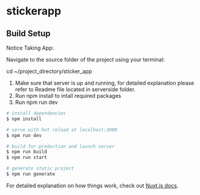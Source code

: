 # stickerapp

## Build Setup

Notice Taking App:

Navigate to the source folder of the project using your terminal:

cd ~/project_directory/sticker_app

1. Make sure that server is up and running, for detailed explanation please refer to Readme file located in serverside folder.
2. Run npm install to intall required packages
3. Run npm run dev

```bash
# install dependencies
$ npm install

# serve with hot reload at localhost:3000
$ npm run dev

# build for production and launch server
$ npm run build
$ npm run start

# generate static project
$ npm run generate
```

For detailed explanation on how things work, check out [Nuxt.js docs](https://nuxtjs.org).

